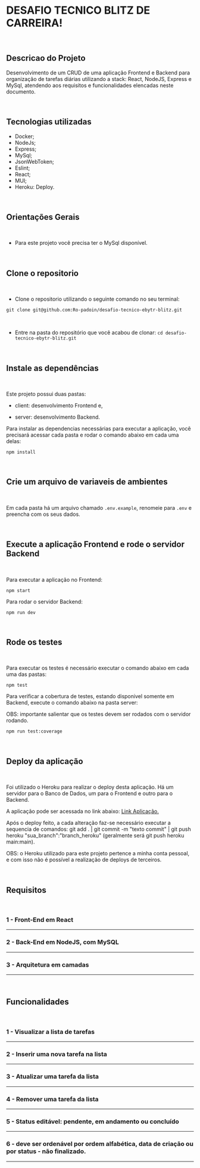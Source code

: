 # DESAFIO TECNICO BLITZ DE CARREIRA!

<br/>


## Descricao do Projeto

Desenvolvimento de um CRUD de uma aplicação Frontend e Backend para organização de tarefas diárias utilizando a stack: React, NodeJS, Express e MySql, atendendo aos requisitos e funcionalidades elencadas neste documento.

<br/>

## Tecnologias utilizadas

- Docker;
- NodeJs;
- Express;
- MySql;
- JsonWebToken;
- Eslint;
- React;
- MUI;
- Heroku: Deploy.

<br/>


## Orientações Gerais

<br/>

- Para este projeto você precisa ter o MySql disponível.

<br/>


## Clone o repositorio

<br/>

- Clone o repositorio utilizando o seguinte comando no seu terminal:

`git clone git@github.com:Ro-padoin/desafio-tecnico-ebytr-blitz.git`

<br/>

- Entre na pasta do repositório que você acabou de clonar:
`cd desafio-tecnico-ebytr-blitz.git`

<br/>


## Instale as dependências

<br/>

Este projeto possui duas pastas:

- client: desenvolvimento Frontend e,

 - server: desenvolvimento Backend. 

Para instalar as dependencias necessárias para executar a aplicação, você precisará acessar cada pasta e rodar o comando abaixo em cada uma delas:

`npm install`

<br/>


## Crie um arquivo de variaveis de ambientes

<br/>

Em cada pasta há um arquivo chamado `.env.example`, renomeie para `.env` e preencha com os seus dados.

<br/>


## Execute a aplicação Frontend e rode o servidor Backend

<br/>

Para executar a aplicação no Frontend:

`npm start`


Para rodar o servidor Backend:

`npm run dev`

<br/>


## Rode os testes

<br/>

Para executar os testes é necessário executar o comando abaixo em cada uma das pastas:

`npm test`

Para verificar a cobertura de testes, estando disponivel somente em Backend, execute o comando abaixo na pasta server:

OBS: importante salientar que os  testes devem ser rodados com o servidor rodando.

`npm run test:coverage`

<br/>


## Deploy da aplicação

<br/>

Foi utilizado o Heroku para realizar o deploy desta aplicação. Há um servidor para o Banco de Dados, um para o Frontend e outro para o Backend. 

A aplicação pode ser acessada no link abaixo:
[Link Aplicação.](https://blitz-ebytr-frontend.herokuapp.com/)

Após o deploy feito, a cada alteração faz-se necessário executar a sequencia de comandos: git add . | git commit -m "texto commit" | git push heroku "sua_branch":"branch_heroku" (geralmente será git push heroku main:main).

OBS: o Heroku utilizado para este projeto pertence a minha conta pessoal, e com isso não é possível a realização de deploys de terceiros. 

<br/>


## Requisitos

<br/>

### 1 - Front-End em React

---

### 2 - Back-End em NodeJS, com MySQL

---

### 3 - Arquitetura em camadas

---

<br/>


## Funcionalidades

<br/>

### 1 - Visualizar a lista de tarefas

---

### 2 - Inserir uma nova tarefa na lista

---

### 3 - Atualizar uma tarefa da lista

---

### 4 - Remover uma tarefa da lista

---

### 5 - Status editável: pendente, em andamento ou concluído

---

### 6 - deve ser ordenável por ordem alfabética, data de criação ou por status - não finalizado.

---
